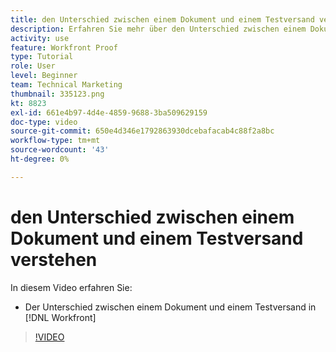 ```yaml
---
title: den Unterschied zwischen einem Dokument und einem Testversand verstehen
description: Erfahren Sie mehr über den Unterschied zwischen einem Dokument und einem Testversand in [!DNL  Workfront].
activity: use
feature: Workfront Proof
type: Tutorial
role: User
level: Beginner
team: Technical Marketing
thumbnail: 335123.png
kt: 8823
exl-id: 661e4b97-4d4e-4859-9688-3ba509629159
doc-type: video
source-git-commit: 650e4d346e1792863930dcebafacab4c88f2a8bc
workflow-type: tm+mt
source-wordcount: '43'
ht-degree: 0%

---
```


# den Unterschied zwischen einem Dokument und einem Testversand verstehen

In diesem Video erfahren Sie:

* Der Unterschied zwischen einem Dokument und einem Testversand in [!DNL Workfront]

>[!VIDEO](https://video.tv.adobe.com/v/335123/?quality=12&learn=on)
